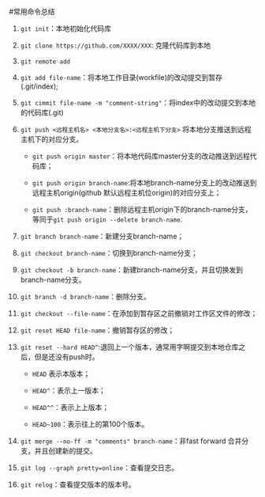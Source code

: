 #常用命令总结

1. `git init`：本地初始化代码库

2. `git clone https://github.com/XXXX/XXX`: 克隆代码库到本地

3. `git remote add `

4. `git add file-name`：将本地工作目录(workfile)的改动提交到暂存(.git/index);

5. `git cimmit file-name -m "comment-string"`：将index中的改动提交到本地的代码库(.git)

6. `git push <远程主机名> <本地分支名>:<远程主机下分支>` 将本地分支推送到远程主机下的对应分支。

    + `git push origin master`：将本地代码库master分支的改动推送到远程代码库；

    + `git push origin branch-name`:将本地branch-name分支上的改动推送到远程主机origin(github 默认远程主机位origin)的对应分支上；

    + `git push :branch-name`：删除远程主机origin下的branch-name分支，等同于`git push origin --delete branch-name`.

7. `git branch branch-name`：新建分支branch-name；

8. `git checkout branch-name`：切换到branch-name分支；

9. `git checkout -b branch-name`：新建branch-name分支，并且切换发到branch-name分支。

10. `git branch -d branch-name`：删除分支。 

11. `git checkout --file-name`：在添加到暂存区之前撤销对工作区文件的修改；

12. `git reset HEAD file-name`：撤销暂存区的修改；

13. `git reset --hard HEAD^`:退回上一个版本，通常用字啊提交到本地仓库之后，但是还没有push时。

    + `HEAD` 表示本版本；

    + `HEAD^`：表示上一版本；

    + `HEAD^^`：表示上上版本；

    + `HEAD~100`：表示往上的第100个版本。

14. `git merge --no-ff -m "comments" branch-name`：非fast forward 合并分支，并且创建新的提交。

15. `git log --graph pretty=online`：查看提交日志。

16. `git relog`：查看提交版本的版本号。 